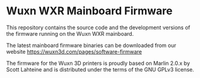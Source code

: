 # Wuxn WXR Mainboard Firmware

This repository contains the source code and the development versions of the firmware running on the Wuxn WXR mainboard.

The latest mainboard firmware binaries can be downloaded from our website https://wuxn3d.com/pages/software-firmware

The firmware for the Wuxn 3D printers is proudly based on Marlin 2.0.x by Scott Lahteine and is distributed under the terms of the GNU GPLv3 license.
